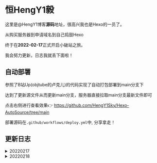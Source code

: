 #  恒HengY1毅

这里是@HengY1博客**源码**地址，很高兴我也是Hexo的一员了。

从购买服务器到申请域名到自己捣鼓Hexo

终于在**2022-02-17**正式开启小破站之旅。

我会努力更新，日志我就丢下面啦！

## 自动部署

参照了B站Up(objtube的卢克儿)的代码实现了自动打包部署到main分支下

达到了更新源文件从而更新main分支，服务器直接拉取main分支最新文件即可

点击右侧进行查看效果👉 https://github.com/HengY1Sky/Hexo-AutoSource/tree/main

部署源码在`.github/workflows/deploy.yml`中, 分享拿走！

##  更新日志

<details>
  <summary>20220217</summary>
  <h3>初始化博客网站，实现自动化部署</h3>
  <p>今天域名终于审批下来了耶～</br>在原来的基础上开始部署公网系统。</p>

- 添加网站分析统计，使用[谷歌分析](https://www.google.com/analytics/)
- 使用`Twikoo`作为[网站的评价系统](https://twikoo.js.org/quick-start.html#%E4%BA%91%E5%87%BD%E6%95%B0%E9%83%A8%E7%BD%B2)
- 添加了Akismet 反垃圾服务
- 添加了即时的[微信消息推送](https://sct.ftqq.com/)
- 谷歌分析延迟改为[百度分析](https://tongji.baidu.com/sc-web)

</details>

<details>
  <summary>20220218</summary>
  <h3>加入搜索系统，更新留言板</h3>

  - 加入了本地搜索系统
  - 留言板上BB了两句
  - 添加友链规则
</details>